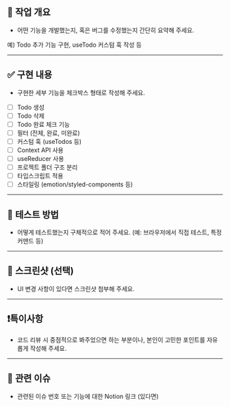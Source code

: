 ## 📝 작업 개요

- 어떤 기능을 개발했는지, 혹은 버그를 수정했는지 간단히 요약해 주세요.

예) Todo 추가 기능 구현, useTodo 커스텀 훅 작성 등

---

## ✅ 구현 내용

- 구현한 세부 기능을 체크박스 형태로 작성해 주세요.

- [ ] Todo 생성
- [ ] Todo 삭제
- [ ] Todo 완료 체크 기능
- [ ] 필터 (전체, 완료, 미완료)
- [ ] 커스텀 훅 (useTodos 등)
- [ ] Context API 사용
- [ ] useReducer 사용
- [ ] 프로젝트 폴더 구조 분리
- [ ] 타입스크립트 적용
- [ ] 스타일링 (emotion/styled-components 등)

---

## 🧪 테스트 방법

- 어떻게 테스트했는지 구체적으로 적어 주세요. (예: 브라우저에서 직접 테스트, 특정 커맨드 등)

---

## 📸 스크린샷 (선택)

- UI 변경 사항이 있다면 스크린샷 첨부해 주세요.

---

## ❗️특이사항

- 코드 리뷰 시 중점적으로 봐주었으면 하는 부분이나, 본인이 고민한 포인트를 자유롭게 작성해 주세요.

---

## 🔗 관련 이슈

- 관련된 이슈 번호 또는 기능에 대한 Notion 링크 (있다면)
